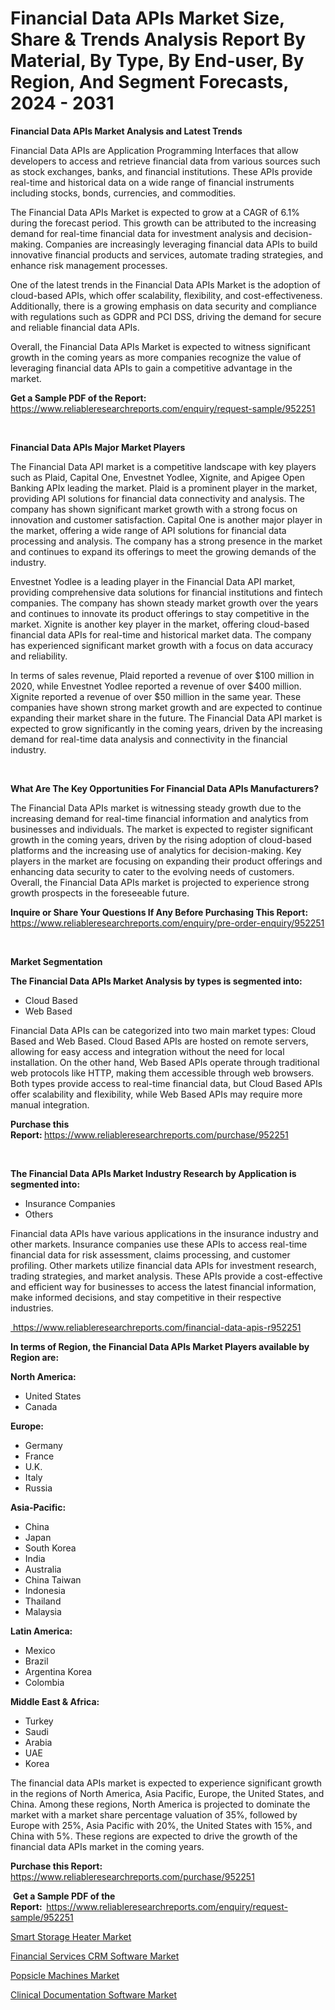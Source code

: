 <p><h1>Financial Data APIs Market Size, Share & Trends Analysis Report By Material, By Type, By End-user, By Region, And Segment Forecasts, 2024 - 2031</h1></p><p><strong>Financial Data APIs Market Analysis and Latest Trends</strong></p>
<p><p>Financial Data APIs are Application Programming Interfaces that allow developers to access and retrieve financial data from various sources such as stock exchanges, banks, and financial institutions. These APIs provide real-time and historical data on a wide range of financial instruments including stocks, bonds, currencies, and commodities.</p><p>The Financial Data APIs Market is expected to grow at a CAGR of 6.1% during the forecast period. This growth can be attributed to the increasing demand for real-time financial data for investment analysis and decision-making. Companies are increasingly leveraging financial data APIs to build innovative financial products and services, automate trading strategies, and enhance risk management processes.</p><p>One of the latest trends in the Financial Data APIs Market is the adoption of cloud-based APIs, which offer scalability, flexibility, and cost-effectiveness. Additionally, there is a growing emphasis on data security and compliance with regulations such as GDPR and PCI DSS, driving the demand for secure and reliable financial data APIs.</p><p>Overall, the Financial Data APIs Market is expected to witness significant growth in the coming years as more companies recognize the value of leveraging financial data APIs to gain a competitive advantage in the market.</p></p>
<p><strong>Get a Sample PDF of the Report:&nbsp;</strong> <a href="https://www.reliableresearchreports.com/enquiry/request-sample/952251">https://www.reliableresearchreports.com/enquiry/request-sample/952251</a></p>
<p>&nbsp;</p>
<p><strong>Financial Data APIs Major Market Players</strong></p>
<p><p>The Financial Data API market is a competitive landscape with key players such as Plaid, Capital One, Envestnet Yodlee, Xignite, and Apigee Open Banking APIx leading the market. Plaid is a prominent player in the market, providing API solutions for financial data connectivity and analysis. The company has shown significant market growth with a strong focus on innovation and customer satisfaction. Capital One is another major player in the market, offering a wide range of API solutions for financial data processing and analysis. The company has a strong presence in the market and continues to expand its offerings to meet the growing demands of the industry.</p><p>Envestnet Yodlee is a leading player in the Financial Data API market, providing comprehensive data solutions for financial institutions and fintech companies. The company has shown steady market growth over the years and continues to innovate its product offerings to stay competitive in the market. Xignite is another key player in the market, offering cloud-based financial data APIs for real-time and historical market data. The company has experienced significant market growth with a focus on data accuracy and reliability.</p><p>In terms of sales revenue, Plaid reported a revenue of over $100 million in 2020, while Envestnet Yodlee reported a revenue of over $400 million. Xignite reported a revenue of over $50 million in the same year. These companies have shown strong market growth and are expected to continue expanding their market share in the future. The Financial Data API market is expected to grow significantly in the coming years, driven by the increasing demand for real-time data analysis and connectivity in the financial industry.</p></p>
<p>&nbsp;</p>
<p><strong>What Are The Key Opportunities For Financial Data APIs Manufacturers?</strong></p>
<p><p>The Financial Data APIs market is witnessing steady growth due to the increasing demand for real-time financial information and analytics from businesses and individuals. The market is expected to register significant growth in the coming years, driven by the rising adoption of cloud-based platforms and the increasing use of analytics for decision-making. Key players in the market are focusing on expanding their product offerings and enhancing data security to cater to the evolving needs of customers. Overall, the Financial Data APIs market is projected to experience strong growth prospects in the foreseeable future.</p></p>
<p><strong>Inquire or Share Your Questions If Any Before Purchasing This Report:</strong> <a href="https://www.reliableresearchreports.com/enquiry/pre-order-enquiry/952251">https://www.reliableresearchreports.com/enquiry/pre-order-enquiry/952251</a></p>
<p>&nbsp;</p>
<p><strong>Market Segmentation</strong></p>
<p><strong>The Financial Data APIs Market Analysis by types is segmented into:</strong></p>
<p><ul><li>Cloud Based</li><li>Web Based</li></ul></p>
<p><p>Financial Data APIs can be categorized into two main market types: Cloud Based and Web Based. Cloud Based APIs are hosted on remote servers, allowing for easy access and integration without the need for local installation. On the other hand, Web Based APIs operate through traditional web protocols like HTTP, making them accessible through web browsers. Both types provide access to real-time financial data, but Cloud Based APIs offer scalability and flexibility, while Web Based APIs may require more manual integration.</p></p>
<p><strong>Purchase this Report:&nbsp;</strong><a href="https://www.reliableresearchreports.com/purchase/952251">https://www.reliableresearchreports.com/purchase/952251</a></p>
<p>&nbsp;</p>
<p><strong>The Financial Data APIs Market Industry Research by Application is segmented into:</strong></p>
<p><ul><li>Insurance Companies</li><li>Others</li></ul></p>
<p><p>Financial data APIs have various applications in the insurance industry and other markets. Insurance companies use these APIs to access real-time financial data for risk assessment, claims processing, and customer profiling. Other markets utilize financial data APIs for investment research, trading strategies, and market analysis. These APIs provide a cost-effective and efficient way for businesses to access the latest financial information, make informed decisions, and stay competitive in their respective industries.</p></p>
<p><a href="https://www.reliableresearchreports.com/financial-data-apis-r952251">&nbsp;https://www.reliableresearchreports.com/financial-data-apis-r952251</a></p>
<p><strong>In terms of Region, the Financial Data APIs Market Players available by Region are:</strong></p>
<p>
    <p> <strong> North America: </strong>
        <ul>
            <li>United States</li>
            <li>Canada</li>
        </ul>
        </p> 
    <p> <strong> Europe: </strong>
        <ul>
            <li>Germany</li>
            <li>France</li>
            <li>U.K.</li>
            <li>Italy</li>
            <li>Russia</li>
        </ul>
        </p> 
    <p> <strong> Asia-Pacific: </strong>
        <ul>
            <li>China</li>
            <li>Japan</li>
            <li>South Korea</li>
            <li>India</li>
            <li>Australia</li>
            <li>China Taiwan</li>
            <li>Indonesia</li>
            <li>Thailand</li>
            <li>Malaysia</li>
        </ul>
        </p> 
    <p> <strong> Latin America: </strong>
        <ul>
            <li>Mexico</li>
            <li>Brazil</li>
            <li>Argentina Korea</li>
            <li>Colombia</li>
        </ul>
        </p> 
    <p> <strong> Middle East & Africa: </strong>
        <ul>
            <li>Turkey</li>
            <li>Saudi</li>
            <li>Arabia</li>
            <li>UAE</li>
            <li>Korea</li>
        </ul>
    </p>
    </p>
<p><p>The financial data APIs market is expected to experience significant growth in the regions of North America, Asia Pacific, Europe, the United States, and China. Among these regions, North America is projected to dominate the market with a market share percentage valuation of 35%, followed by Europe with 25%, Asia Pacific with 20%, the United States with 15%, and China with 5%. These regions are expected to drive the growth of the financial data APIs market in the coming years.</p></p>
<p><strong>Purchase this Report: </strong><a href="https://www.reliableresearchreports.com/purchase/952251">https://www.reliableresearchreports.com/purchase/952251</a></p>
<p>&nbsp;<strong>Get a Sample PDF of the Report:&nbsp;&nbsp;</strong><a href="https://www.reliableresearchreports.com/enquiry/request-sample/952251">https://www.reliableresearchreports.com/enquiry/request-sample/952251</a></p>
<p><strong></strong></p>
<p><p><a href="https://www.linkedin.com/pulse/smart-storage-heater-market-exploring-share-trends-future-npbjf?trackingId=IvkWvcl8ApVYVk4syqYcCQ%3D%3D">Smart Storage Heater Market</a></p><p><a href="https://github.com/SheilaBruen2023/Market-Research-Report-List-1/blob/main/financial-services-crm-software-market.md">Financial Services CRM Software Market</a></p><p><a href="https://www.linkedin.com/pulse/popsicle-machines-market-size-reveals-best-marketing-channels-bblqf?trackingId=R1L%2F54Jk4KSGmyYbuI5UqA%3D%3D">Popsicle Machines Market</a></p><p><a href="https://github.com/lataunyatinikmelvin59ilbd0dv/Market-Research-Report-List-2/blob/main/clinical-documentation-software-market.md">Clinical Documentation Software Market</a></p></p>